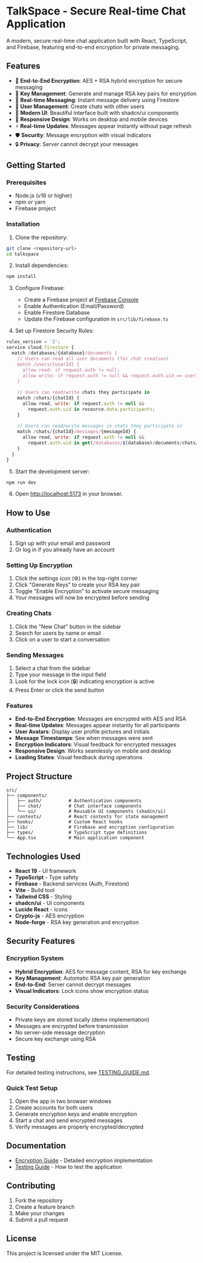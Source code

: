 # TalkSpace - Secure Real-time Chat Application

A modern, secure real-time chat application built with React, TypeScript, and Firebase, featuring end-to-end encryption for private messaging.

## Features

- 🔐 **End-to-End Encryption**: AES + RSA hybrid encryption for secure messaging
- 🔑 **Key Management**: Generate and manage RSA key pairs for encryption
- 💬 **Real-time Messaging**: Instant message delivery using Firestore
- 👥 **User Management**: Create chats with other users
- 🎨 **Modern UI**: Beautiful interface built with shadcn/ui components
- 📱 **Responsive Design**: Works on desktop and mobile devices
- ⚡ **Real-time Updates**: Messages appear instantly without page refresh
- 🛡️ **Security**: Message encryption with visual indicators
- 🔒 **Privacy**: Server cannot decrypt your messages

## Getting Started

### Prerequisites

- Node.js (v16 or higher)
- npm or yarn
- Firebase project

### Installation

1. Clone the repository:
```bash
git clone <repository-url>
cd talkspace
```

2. Install dependencies:
```bash
npm install
```

3. Configure Firebase:
   - Create a Firebase project at [Firebase Console](https://console.firebase.google.com/)
   - Enable Authentication (Email/Password)
   - Enable Firestore Database
   - Update the Firebase configuration in `src/lib/firebase.ts`

4. Set up Firestore Security Rules:
```javascript
rules_version = '2';
service cloud.firestore {
  match /databases/{database}/documents {
    // Users can read all user documents (for chat creation)
    match /users/{userId} {
      allow read: if request.auth != null;
      allow write: if request.auth != null && request.auth.uid == userId;
    }
    
    // Users can read/write chats they participate in
    match /chats/{chatId} {
      allow read, write: if request.auth != null && 
        request.auth.uid in resource.data.participants;
    }
    
    // Users can read/write messages in chats they participate in
    match /chats/{chatId}/messages/{messageId} {
      allow read, write: if request.auth != null && 
        request.auth.uid in get(/databases/$(database)/documents/chats/$(chatId)).data.participants;
    }
  }
}
```

5. Start the development server:
```bash
npm run dev
```

6. Open [http://localhost:5173](http://localhost:5173) in your browser.

## How to Use

### Authentication
1. Sign up with your email and password
2. Or log in if you already have an account

### Setting Up Encryption
1. Click the settings icon (⚙️) in the top-right corner
2. Click "Generate Keys" to create your RSA key pair
3. Toggle "Enable Encryption" to activate secure messaging
4. Your messages will now be encrypted before sending

### Creating Chats
1. Click the "New Chat" button in the sidebar
2. Search for users by name or email
3. Click on a user to start a conversation

### Sending Messages
1. Select a chat from the sidebar
2. Type your message in the input field
3. Look for the lock icon (🔒) indicating encryption is active
4. Press Enter or click the send button

### Features
- **End-to-End Encryption**: Messages are encrypted with AES and RSA
- **Real-time Updates**: Messages appear instantly for all participants
- **User Avatars**: Display user profile pictures and initials
- **Message Timestamps**: See when messages were sent
- **Encryption Indicators**: Visual feedback for encrypted messages
- **Responsive Design**: Works seamlessly on mobile and desktop
- **Loading States**: Visual feedback during operations

## Project Structure

```
src/
├── components/
│   ├── auth/          # Authentication components
│   ├── chat/          # Chat interface components
│   └── ui/            # Reusable UI components (shadcn/ui)
├── contexts/          # React contexts for state management
├── hooks/             # Custom React hooks
├── lib/               # Firebase and encryption configuration
├── types/             # TypeScript type definitions
└── App.tsx            # Main application component
```

## Technologies Used

- **React 19** - UI framework
- **TypeScript** - Type safety
- **Firebase** - Backend services (Auth, Firestore)
- **Vite** - Build tool
- **Tailwind CSS** - Styling
- **shadcn/ui** - UI components
- **Lucide React** - Icons
- **Crypto-js** - AES encryption
- **Node-forge** - RSA key generation and encryption

## Security Features

### Encryption System
- **Hybrid Encryption**: AES for message content, RSA for key exchange
- **Key Management**: Automatic RSA key pair generation
- **End-to-End**: Server cannot decrypt messages
- **Visual Indicators**: Lock icons show encryption status

### Security Considerations
- Private keys are stored locally (demo implementation)
- Messages are encrypted before transmission
- No server-side message decryption
- Secure key exchange using RSA

## Testing

For detailed testing instructions, see [TESTING_GUIDE.md](./TESTING_GUIDE.md).

### Quick Test Setup
1. Open the app in two browser windows
2. Create accounts for both users
3. Generate encryption keys and enable encryption
4. Start a chat and send encrypted messages
5. Verify messages are properly encrypted/decrypted

## Documentation

- [Encryption Guide](./ENCRYPTION_GUIDE.md) - Detailed encryption implementation
- [Testing Guide](./TESTING_GUIDE.md) - How to test the application

## Contributing

1. Fork the repository
2. Create a feature branch
3. Make your changes
4. Submit a pull request

## License

This project is licensed under the MIT License.
